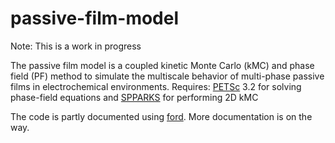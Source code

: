 passive-film-model
==================
Note: This is a work in progress

The passive film model is a coupled kinetic Monte Carlo (kMC) and phase field (PF) method to simulate the multiscale behavior of multi-phase passive films in electrochemical environments.
Requires: [PETSc](http://www.mcs.anl.gov/petsc/) 3.2 for solving phase-field equations and [SPPARKS](http://spparks.sandia.gov/) for performing 2D kMC

The code is partly documented using [ford](https://github.com/cmacmackin/ford). More documentation is on the way.
